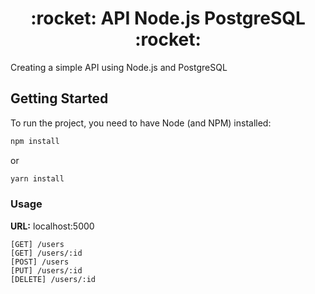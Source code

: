 <h1 align="center">:rocket: API Node.js PostgreSQL :rocket:</h1>

Creating a simple API using Node.js and PostgreSQL

## Getting Started

To run the project, you need to have Node (and NPM) installed:

```bash
npm install
```
or
```bash
yarn install
```

### Usage

**URL:** localhost:5000

```
[GET] /users
[GET] /users/:id
[POST] /users
[PUT] /users/:id
[DELETE] /users/:id
```
